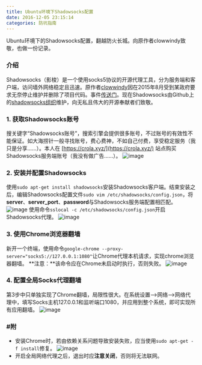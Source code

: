 ```yaml
---
title: Ubuntu环境下Shadowsocks配置
date: 2016-12-05 23:15:14
categories: 防坑指南
---
```

Ubuntu环境下的Shadowsocks配置，翻越防火长城。向原作者clowwindy致敬，也做一份记录。<!-- more -->

### 介绍
Shadowsocks（影梭）是一个使用socks5协议的开源代理工具，分为服务端和客户端，访问墙外网络稳定且迅速。原作者[clowwindy](https://github.com/clowwindy)因在2015年8月受到某政府要求无奈停止维护并删除了项目代码。事件[传送门](https://web.archive.org/web/20150822042959/https://github.com/shadowsocks/shadowsocks-iOS/issues/124#issuecomment-133630294)。现在Shadowsocks由Github上的[shadowsocks组织](https://github.com/shadowsocks)维护，向无私且伟大的开源奉献者们致敬。

### 1. 获取Shadowsocks账号
搜关键字“Shadowsocks账号”，搜索引擎会提供很多账号，不过账号的有效性不能保证。如大海捞针一般寻找账号，费心费神，不如自己付费，享受稳定服务（我只是分享......）。本人在 [https://crola.xyz/](https://crola.xyz/) 站点购买Shadowsocks服务端账号（我没有做广告......）。
![image](http://ogvr8n3tg.bkt.clouddn.com/Ubuntu%E7%8E%AF%E5%A2%83%E4%B8%8BShadowsocks%E9%85%8D%E7%BD%AE/1.png)

### 2. 安装并配置Shadowsocks
使用`sudo apt-get install shadowsocks`安装Shadowsocks客户端。结束安装之后，编辑Shadowsocks配置文件`sudo vim /etc/shadowsocks/config.json`，将**server**、**server_port**、**password**与Shadowsocks服务端配置相匹配。
![image](http://ogvr8n3tg.bkt.clouddn.com/Ubuntu%E7%8E%AF%E5%A2%83%E4%B8%8BShadowsocks%E9%85%8D%E7%BD%AE/2.png)
使用命令`sslocal -c /etc/shadowsocks/config.json`开启Shadowsocks代理。
![image](http://ogvr8n3tg.bkt.clouddn.com/Ubuntu%E7%8E%AF%E5%A2%83%E4%B8%8BShadowsocks%E9%85%8D%E7%BD%AE/3.png)

### 3. 使用Chrome浏览器翻墙
新开一个终端，使用命令`google-chrome --proxy-server="socks5://127.0.0.1:1080"`让Chrome代理本机请求，实现chrome浏览器翻墙。
**注意：**该命令应在Chrome未启动时执行，否则失败。
![image](http://ogvr8n3tg.bkt.clouddn.com/Ubuntu%E7%8E%AF%E5%A2%83%E4%B8%8BShadowsocks%E9%85%8D%E7%BD%AE/4.png)

### 4. 配置全局Socks代理翻墙
第3步中只单独实现了Chrome翻墙，局限性很大。在系统设置-->网络-->网络代理中，填写Socks主机127.0.0.1和监听端口1080，并应用到整个系统，即可实现所有应用翻墙。
![image](http://ogvr8n3tg.bkt.clouddn.com/Ubuntu%E7%8E%AF%E5%A2%83%E4%B8%8BShadowsocks%E9%85%8D%E7%BD%AE/5.png)

### #附
- 安装Chrome时，若由依赖关系问题导致安装失败，应当使用`sudo apt-get -f install`修复。
![image](http://ogvr8n3tg.bkt.clouddn.com/Ubuntu%E7%8E%AF%E5%A2%83%E4%B8%8BShadowsocks%E9%85%8D%E7%BD%AE/6.png)
- 开启全局网络代理之后，退出时应**注意关闭**，否则将无法联网。
